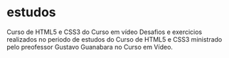 # estudos
Curso de HTML5 e CSS3 do Curso em vídeo 
Desafios e exercicios realizados no periodo de estudos do Curso de HTML5 e CSS3 ministrado pelo preofessor Gustavo Guanabara no Curso em Vídeo. 
